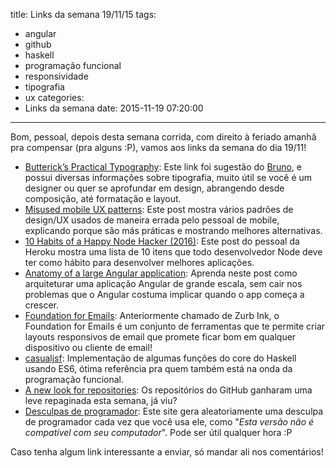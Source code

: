 title: Links da semana 19/11/15
tags:
  - angular
  - github
  - haskell
  - programação funcional
  - responsividade
  - tipografia
  - ux
categories:
  - Links da semana
date: 2015-11-19 07:20:00
---
Bom, pessoal, depois desta semana corrida, com direito à feriado amanhã pra compensar (pra alguns :P), vamos aos links da semana do dia 19/11!

- [Butterick’s Practical Typography](http://practicaltypography.com/): Este link foi sugestão do [Bruno](http://brunoskonrad.github.io/), e possui diversas informações sobre tipografia, muito útil se você é um designer ou quer se aprofundar em design, abrangendo desde composição, até formatação e layout. 
- [Misused mobile UX patterns](https://medium.com/@kollinz/misused-mobile-ux-patterns-84d2b6930570): Este post mostra vários padrões de design/UX usados de maneira errada pelo pessoal de mobile, explicando porque são más práticas e mostrando melhores alternativas.
- [10 Habits of a Happy Node Hacker (2016)](http://blog.heroku.com/archives/2015/11/10/node-habits-2016): Este post do pessoal da Heroku mostra uma lista de 10 itens que todo desenvolvedor Node deve ter como hábito para desenvolver melhores aplicações.
- [Anatomy of a large Angular application](https://medium.com/@bojzi/anatomy-of-a-large-angular-application-f098e5e36994): Aprenda neste post como arquiteturar uma aplicação Angular de grande escala, sem cair nos problemas que o Angular costuma implicar quando o app começa a crescer.
- [Foundation for Emails](http://foundation.zurb.com/emails.html): Anteriormente chamado de Zurb Ink, o Foundation for Emails é um conjunto de ferramentas que te permite criar layouts responsivos de email que promete ficar bom em qualquer dispositivo ou cliente de email!
- [casualjsf](https://github.com/casualjs/f): Implementação de algumas funções do core do Haskell usando ES6, ótima referência pra quem também está na onda da programação funcional.
- [A new look for repositories](https://github.com/blog/2085-a-new-look-for-repositories): Os repositórios do GitHub ganharam uma leve repaginada esta semana, já viu?
- [Desculpas de programador](http://desculpasdeprogramador.com.br/): Este site gera aleatoriamente uma desculpa de programador cada vez que você usa ele, como "_Esta versão não é compatível com seu computador_". Pode ser útil qualquer hora :P

Caso tenha algum link interessante a enviar, só mandar ali nos comentários!